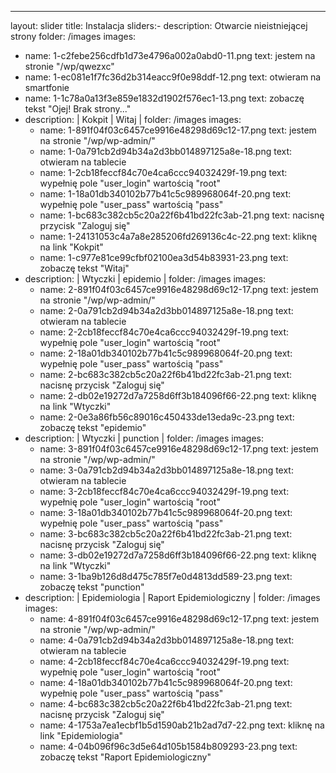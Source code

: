 ---
layout: slider
title: Instalacja
sliders:- description: Otwarcie nieistniejącej strony
 folder: /images
  images:
  - name: 1-c2febe256cdfb1d73e4796a002a0abd0-11.png
    text: jestem na stronie "/wp/qwezxc"
  - name: 1-ec081e1f7fc36d2b314eacc9f0e98ddf-12.png
    text: otwieram na smartfonie
  - name: 1-1c78a0a13f3e859e1832d1902f576ec1-13.png
    text: zobaczę tekst "Ojej! Brak strony..."
- description: | Kokpit        | Witaj                   |
 folder: /images
  images:
  - name: 1-891f04f03c6457ce9916e48298d69c12-17.png
    text: jestem na stronie "/wp/wp-admin/"
  - name: 1-0a791cb2d94b34a2d3bb014897125a8e-18.png
    text: otwieram na tablecie
  - name: 1-2cb18feccf84c70e4ca6ccc94032429f-19.png
    text: wypełnię pole "user_login" wartością "root"
  - name: 1-18a01db340102b77b41c5c989968064f-20.png
    text: wypełnię pole "user_pass" wartością "pass"
  - name: 1-bc683c382cb5c20a22f6b41bd22fc3ab-21.png
    text: nacisnę przycisk "Zaloguj się"
  - name: 1-24131053c4a7a8e285206fd269136c4c-22.png
    text: kliknę na link "Kokpit"
  - name: 1-c977e81ce99cfbf02100ea3d54b83931-23.png
    text: zobaczę tekst "Witaj"
- description: | Wtyczki       | epidemio                |
 folder: /images
  images:
  - name: 2-891f04f03c6457ce9916e48298d69c12-17.png
    text: jestem na stronie "/wp/wp-admin/"
  - name: 2-0a791cb2d94b34a2d3bb014897125a8e-18.png
    text: otwieram na tablecie
  - name: 2-2cb18feccf84c70e4ca6ccc94032429f-19.png
    text: wypełnię pole "user_login" wartością "root"
  - name: 2-18a01db340102b77b41c5c989968064f-20.png
    text: wypełnię pole "user_pass" wartością "pass"
  - name: 2-bc683c382cb5c20a22f6b41bd22fc3ab-21.png
    text: nacisnę przycisk "Zaloguj się"
  - name: 2-db02e19272d7a7258d6ff3b184096f66-22.png
    text: kliknę na link "Wtyczki"
  - name: 2-0e3a86fb56c89016c450433de13eda9c-23.png
    text: zobaczę tekst "epidemio"
- description: | Wtyczki       | punction                |
 folder: /images
  images:
  - name: 3-891f04f03c6457ce9916e48298d69c12-17.png
    text: jestem na stronie "/wp/wp-admin/"
  - name: 3-0a791cb2d94b34a2d3bb014897125a8e-18.png
    text: otwieram na tablecie
  - name: 3-2cb18feccf84c70e4ca6ccc94032429f-19.png
    text: wypełnię pole "user_login" wartością "root"
  - name: 3-18a01db340102b77b41c5c989968064f-20.png
    text: wypełnię pole "user_pass" wartością "pass"
  - name: 3-bc683c382cb5c20a22f6b41bd22fc3ab-21.png
    text: nacisnę przycisk "Zaloguj się"
  - name: 3-db02e19272d7a7258d6ff3b184096f66-22.png
    text: kliknę na link "Wtyczki"
  - name: 3-1ba9b126d8d475c785f7e0d4813dd589-23.png
    text: zobaczę tekst "punction"
- description: | Epidemiologia | Raport Epidemiologiczny |
 folder: /images
  images:
  - name: 4-891f04f03c6457ce9916e48298d69c12-17.png
    text: jestem na stronie "/wp/wp-admin/"
  - name: 4-0a791cb2d94b34a2d3bb014897125a8e-18.png
    text: otwieram na tablecie
  - name: 4-2cb18feccf84c70e4ca6ccc94032429f-19.png
    text: wypełnię pole "user_login" wartością "root"
  - name: 4-18a01db340102b77b41c5c989968064f-20.png
    text: wypełnię pole "user_pass" wartością "pass"
  - name: 4-bc683c382cb5c20a22f6b41bd22fc3ab-21.png
    text: nacisnę przycisk "Zaloguj się"
  - name: 4-1753a7ea1ecbf1b5d1590ab21b2ad7d7-22.png
    text: kliknę na link "Epidemiologia"
  - name: 4-04b096f96c3d5e64d105b1584b809293-23.png
    text: zobaczę tekst "Raport Epidemiologiczny"
